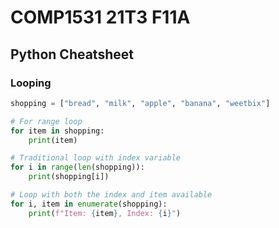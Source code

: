 # COMP1531 21T3 F11A

## Python Cheatsheet

### Looping
```python
shopping = ["bread", "milk", "apple", "banana", "weetbix"]

# For range loop
for item in shopping:
    print(item)

# Traditional loop with index variable
for i in range(len(shopping)):
    print(shopping[i])

# Loop with both the index and item available
for i, item in enumerate(shopping):
    print(f"Item: {item}, Index: {i}")

```
